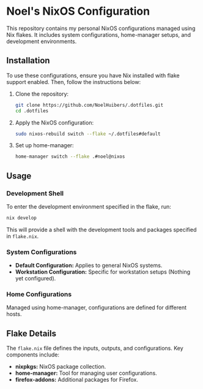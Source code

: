# Noel's NixOS Configuration

This repository contains my personal NixOS configurations managed using Nix flakes. It includes system configurations, home-manager setups, and development environments.

## Installation

To use these configurations, ensure you have Nix installed with flake support enabled. Then, follow the instructions below:

1. Clone the repository:

   ```sh
   git clone https://github.com/NoelHuibers/.dotfiles.git
   cd .dotfiles
   ```

2. Apply the NixOS configuration:

   ```sh
   sudo nixos-rebuild switch --flake ~/.dotfiles#default
   ```

3. Set up home-manager:
   ```sh
   home-manager switch --flake .#noel@nixos
   ```

## Usage

### Development Shell

To enter the development environment specified in the flake, run:

```sh
nix develop
```

This will provide a shell with the development tools and packages specified in `flake.nix`.

### System Configurations

- **Default Configuration:** Applies to general NixOS systems.
- **Workstation Configuration:** Specific for workstation setups (Nothing yet configured).

### Home Configurations

Managed using home-manager, configurations are defined for different hosts.

## Flake Details

The `flake.nix` file defines the inputs, outputs, and configurations. Key components include:

- **nixpkgs:** NixOS package collection.
- **home-manager:** Tool for managing user configurations.
- **firefox-addons:** Additional packages for Firefox.
